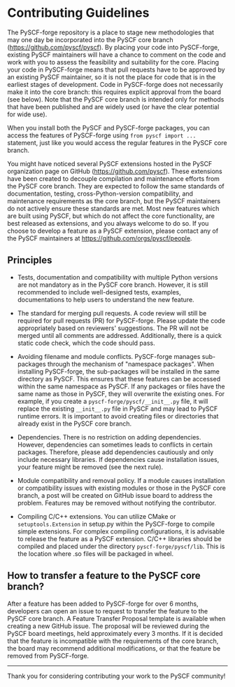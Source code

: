 # Contributing Guidelines

The PySCF-forge repository is a place to stage new methodologies that may one day be incorporated
into the PySCF core branch (https://github.com/pyscf/pyscf). By placing your code into PySCF-forge, 
existing PySCF maintainers will have a chance to comment on the code and work with you to assess the feasibility and
suitability for the core. Placing your code in PySCF-forge means that pull requests 
have to be approved by an existing PySCF maintainer, so it is not the place for code that is in
the earliest stages of development. Code in PySCF-forge does not necessarily make it into the core branch: this requires
explicit approval from the board (see below). Note that the PySCF core branch is
intended only for methods that have been published and are widely used (or have the clear potential for wide use).

When you install both the PySCF and PySCF-forge packages, you can access the
features of PySCF-forge using `from pyscf import ...` statement, just like you
would access the regular features in the PySCF core branch.

You might have noticed several PySCF extensions hosted in the PySCF organization
page on GitHub (https://github.com/pyscf). These extensions have been created to
decouple compilation and maintenance efforts from the PySCF core branch. 
They are expected to follow the same standards of documentation, testing,
cross-Python-version compatibility, and maintenance requirements as the core
branch, but the PySCF maintainers do not actively ensure these standards are met. 
Most new features which are built using PySCF, but which do not affect the core functionality, are best released as extensions,
and you always welcome to do so.  If you
choose to develop a feature as a PySCF extension, please contact any of the PySCF
maintainers at https://github.com/orgs/pyscf/people.

## Principles

* Tests, documentation and compatibility with multiple Python versions are not
  mandatory as in the PySCF core branch. However, it is still recommended to
  include well-designed tests, examples, documentations to help users to
  understand the new feature.

* The standard for merging pull requests.
  A code review will still be required for pull requests (PR) for PySCF-forge.
  Please update the code appropriately based on reviewers' suggestions.
  The PR will not be merged until all comments are addressed. Additionally,
  there is a quick static code check, which the code should pass.

* Avoiding filename and module conflicts.
  PySCF-forge manages sub-packages through the mechanism of "namespace packages".
  When installing PySCF-forge, the sub-packages will be installed in the same
  directory as PySCF. This ensures that these features can be accessed within
  the same namespace as PySCF. If any packages or files have the same name as
  those in PySCF, they will overwrite the existing ones. For example, if you
  create a `pyscf-forge/pyscf/__init__.py` file, it will replace the existing
  `__init__.py` file in PySCF and may lead to PySCF runtime errors. It is
  important to avoid creating files or directories that already exist in the
  PySCF core branch.

* Dependencies.
  There is no restriction on adding dependencies. However, dependencies can
  sometimes leads to conflicts in certain packages. Therefore, please add
  dependencies cautiously and only include necessary libraries. If dependencies
  cause installation issues, your feature might be removed (see the next rule).

* Module compatibility and removal policy.
  If a module causes installation or compatibility issues with existing modules or
  those in the PySCF core branch, a post will be created on GitHub issue board to
  address the problem. Features may be removed without notifying the contributor.

* Compiling C/C++ extensions.
  You can utilize CMake or `setuptools.Extension` in setup.py within the
  PySCF-forge to compile simple extensions. For complex compiling configurations,
  it is advisable to release the feature as a PySCF extension. C/C++ libraries
  should be compiled and placed under the directory `pyscf-forge/pyscf/lib`.
  This is the location where .so files will be packaged in wheel.

## How to transfer a feature to the PySCF core branch?

After a feature has been added to PySCF-forge for over 6 months, developers can
open an issue to request to transfer the feature to the PySCF core branch.
A Feature Transfer Proposal template is available when creating a new GitHub
issue. The proposal will be reviewed
during the PySCF board meetings, held approximately every 3 months. If it is decided that
the feature is incompatible with the requirements of the core branch, the board may recommend
additional modifications, or that the feature be removed from PySCF-forge.

---

Thank you for considering contributing your work to the PySCF community!
